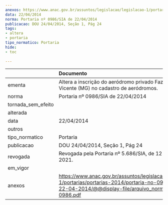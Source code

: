 ```yaml
---
anexos: https://www.anac.gov.br/assuntos/legislacao/legislacao-1/portarias/portarias-2014/portaria-no-0986-sia-de-22-04-2014/@@display-file/arquivo_norma/PA2014-0986.pdf
data: 22/04/2014
norma: Portaria nº 0986/SIA de 22/04/2014
publicacao: DOU 24/04/2014, Seção 1, Pág 24
tags:
- altera
- portaria
tipo_normatico: Portaria
hide: 
- toc 
 
---
```


|                    | Documento                                                                                                                                                         |
|:-------------------|:------------------------------------------------------------------------------------------------------------------------------------------------------------------|
| ementa             | Altera a inscrição do aeródromo privado Fazenda São Vicente (MG) no cadastro de aeródromos.                                                                       |
| norma              | Portaria nº 0986/SIA de 22/04/2014                                                                                                                                |
| tornada_sem_efeito |                                                                                                                                                                   |
| alterada           |                                                                                                                                                                   |
| data               | 22/04/2014                                                                                                                                                        |
| outros             |                                                                                                                                                                   |
| tipo_normatico     | Portaria                                                                                                                                                          |
| publicacao         | DOU 24/04/2014, Seção 1, Pág 24                                                                                                                                   |
| revogada           | Revogada pela Portaria nº 5.686/SIA, de 12 de agosto de 2021.                                                                                                     |
| em_vigor           |                                                                                                                                                                   |
| anexos             | https://www.anac.gov.br/assuntos/legislacao/legislacao-1/portarias/portarias-2014/portaria-no-0986-sia-de-22-04-2014/@@display-file/arquivo_norma/PA2014-0986.pdf |